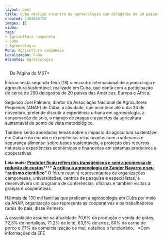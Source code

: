 ```yaml
---
layout: post
title: Cuba realiza encontro de agroecologia com delegados de 20 países
created: 1384800728
images: []
video: 
tags:
- Agricultura camponesa
- Cuba
- Agroecologia
Menu: Agricultura camponesa
Localização: Cuba
Assuntos: Agroecologia
---
```



 
 
Da Página do MST\*  

Iniciou nesta segunda-feira (18) o encontro internacional de agroecologia e agricultura sustentável, realizado em Cuba, que conta com a participação de cerca de 200 delegados de 20 países das Américas, Europa e África.  

Segundo Joel Palmero, diretor da Associação Nacional de Agricultores Pequenos (ANAP) de Cuba, a atividade, que acontece até o dia 24 de novembro, pretende discutir a experiência urbana em agroecologia, a conservação do solo, o manejo de pragas e aspectos da agricultura sustentável do ponto de vista metodológico.  

Também serão abordados temas sobre o impacto da agricultura sustentável em Cuba e no mundo e experiências relacionados com a soberania e segurança alimentar sobre bases sustentáveis, a proteção dos recursos naturais e experiências econômicas e financeiras em sistemas produtivos e cooperativas.


**Leia mais:**
[**Produtor ficou refém dos transgênicos e sem a promessa de redução de custos**](http://www.mst.org.br/node/15458)****
[**A crítica a agroecologia de Zander Navarro e seu “autismo científico”**](http://www.mst.org.br/node/15454)
O fórum reunirá representantes de organizações camponesas, universidades, centros de pesquisa e especialistas, e desenvolverá um programa de conferências, oficinas e também visitas a granjas e cooperativas.  

Há mais de 100 mil famílias que praticam a agroecologia em Cuba por meio da ANAP, organização que representa as cooperativas e os trabalhadores rurais do país, disse Palmero.  

A associação assume na atualidade 70,6% da produção e venda de grãos, 72,5% de hortaliças, 71,2% de leite, 63,5% de arroz, 80% da carne de porco e 77% da comercialização de mel, detalhou o funcionário.
 
\*Com informações da EFE

 
